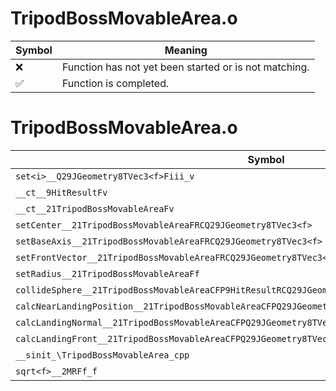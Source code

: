 # TripodBossMovableArea.o
| Symbol | Meaning 
| ------------- | ------------- 
| :x: | Function has not yet been started or is not matching. 
| :white_check_mark: | Function is completed. 


# TripodBossMovableArea.o
| Symbol | Decompiled? |
| ------------- | ------------- |
| `set<i>__Q29JGeometry8TVec3<f>Fiii_v` | :x: |
| `__ct__9HitResultFv` | :x: |
| `__ct__21TripodBossMovableAreaFv` | :x: |
| `setCenter__21TripodBossMovableAreaFRCQ29JGeometry8TVec3<f>` | :x: |
| `setBaseAxis__21TripodBossMovableAreaFRCQ29JGeometry8TVec3<f>` | :x: |
| `setFrontVector__21TripodBossMovableAreaFRCQ29JGeometry8TVec3<f>` | :x: |
| `setRadius__21TripodBossMovableAreaFf` | :x: |
| `collideSphere__21TripodBossMovableAreaCFP9HitResultRCQ29JGeometry8TVec3<f>fRCQ29JGeometry8TVec3<f>` | :x: |
| `calcNearLandingPosition__21TripodBossMovableAreaCFPQ29JGeometry8TVec3<f>RCQ29JGeometry8TVec3<f>` | :x: |
| `calcLandingNormal__21TripodBossMovableAreaCFPQ29JGeometry8TVec3<f>RCQ29JGeometry8TVec3<f>` | :x: |
| `calcLandingFront__21TripodBossMovableAreaCFPQ29JGeometry8TVec3<f>RCQ29JGeometry8TVec3<f>` | :x: |
| `__sinit_\TripodBossMovableArea_cpp` | :x: |
| `sqrt<f>__2MRFf_f` | :x: |
